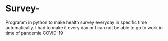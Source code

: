 # Survey-
Programm in python to make health survey everyday in specific time automatically. I had to make it every day or I can not be able to go to work in time of pandemie COVID-19
